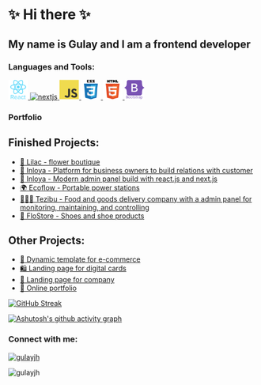 <h1 align="left">✨ Hi there ✨</h1>
<h2 align="left">My name is Gulay and I am a frontend developer </h2>

<h3 align="left">Languages and Tools:</h3>
<p align="left">
  <a href="https://reactjs.org/" target="_blank" rel="noreferrer"> <img src="https://raw.githubusercontent.com/devicons/devicon/master/icons/react/react-original-wordmark.svg" alt="react" width="40" height="40"/> </a>
  <a href="https://nextjs.org/" target="_blank" rel="noreferrer"> <img src="https://cdn.worldvectorlogo.com/logos/nextjs-2.svg" alt="nextjs" width="40" height="40"/> </a> 
  <a href="https://developer.mozilla.org/en-US/docs/Web/JavaScript" target="_blank" rel="noreferrer"> <img src="https://raw.githubusercontent.com/devicons/devicon/master/icons/javascript/javascript-original.svg" alt="javascript" width="40" height="40"/> </a> 
  <a href="https://www.w3schools.com/css/" target="_blank" rel="noreferrer"> <img src="https://raw.githubusercontent.com/devicons/devicon/master/icons/css3/css3-original-wordmark.svg" alt="css3" width="40" height="40"/> </a> 
  <a href="https://www.w3.org/html/" target="_blank" rel="noreferrer"> <img src="https://raw.githubusercontent.com/devicons/devicon/master/icons/html5/html5-original-wordmark.svg" alt="html5" width="40" height="40"/> </a>
  <a href="https://getbootstrap.com" target="_blank" rel="noreferrer"> <img src="https://raw.githubusercontent.com/devicons/devicon/master/icons/bootstrap/bootstrap-plain-wordmark.svg" alt="bootstrap" width="40" height="40"/> </a> 
</p>
<h3 align="left">Portfolio</h3>
<h2>Finished Projects:</h2>
<ul> 
    <li><a href="https://www.lilac.az/" target="blank">🌸 Lilac - flower boutique</a></li>
    <li><a href="https://www.inloya.com/" target="blank">🚀 Inloya - Platform for business owners to build relations with customer</a></li>
    <li><a href="https://www.partner2.inloya.com/" target="blank">🚀 Inloya - Modern admin panel build with react.js and next.js</a></li>
    <li><a href="https://www.ecoflow.az/" target="blank">🌍 Ecoflow - Portable power stations</a></li>
    <li><a href="https://www.tezibu.az/" target="blank">🚴🏻‍♀️ Tezibu - Food and goods delivery company with a admin panel for monitoring, maintaining, and controlling</a></li>
    <li><a href="https://www.flostore.az/" target="blank">🥾 FloStore - Shoes and shoe products</a></li>
</ul>
<h2>Other Projects:</h2>
<ul>
    <li><a href="https://www.diet-store.vercel.app/" target="blank">🛒 Dynamic template for e-commerce</a></li>
    <li><a href="https://www.walletinloya.vercel.app/" target="blank">🛍️ Landing page for digital cards</a></li>
    <li><a href="https://www.all-in-one-ten.vercel.app/" target="blank">📌 Landing page for company</a></li>
    <li><a href="https://www.gulayjh.vercel.app/" target="blank">🎯 Online portfolio</a></li>
</ul>


[![GitHub Streak](http://github-readme-streak-stats.herokuapp.com?user=gulayjh&theme=tokyonight&date_format=M%20j%5B%2C%20Y%5D)](https://git.io/streak-stats)

[![Ashutosh's github activity graph](https://activity-graph.herokuapp.com/graph?username=gulayjh&theme=github)](https://github.com/ashutosh00710/github-readme-activity-graph)

<h3 align="left">Connect with me:</h3>
<p align="left">
<a href="https://linkedin.com/in/gulayjh" target="blank"><img align="center" src="https://raw.githubusercontent.com/rahuldkjain/github-profile-readme-generator/master/src/images/icons/Social/linked-in-alt.svg" alt="gulayjh" height="30" width="40" /></a>
</p>

<p align="left"> <img src="https://komarev.com/ghpvc/?username=gulayjh&label=Profile%20views&color=0e75b6&style=flat" alt="gulayjh" /> </p>
